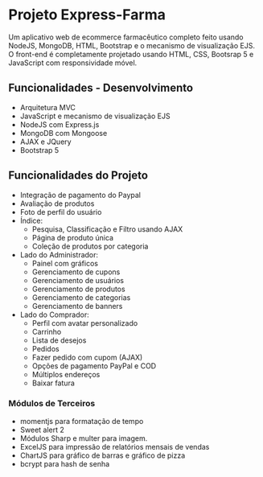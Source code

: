 # Projeto Express-Farma

Um aplicativo web de ecommerce farmacêutico completo feito usando NodeJS, MongoDB, HTML, Bootstrap e o mecanismo de visualização EJS.
O front-end é completamente projetado usando HTML, CSS, Bootsrap 5 e JavaScript com responsividade móvel.


## Funcionalidades - Desenvolvimento

- Arquitetura MVC
- JavaScript e mecanismo de visualização EJS
- NodeJS com Express.js
- MongoDB com Mongoose
- AJAX e JQuery
- Bootstrap 5

## Funcionalidades do Projeto

- Integração de pagamento do Paypal
- Avaliação de produtos
- Foto de perfil do usuário
- Índice:
  - Pesquisa, Classificação e Filtro usando AJAX
  - Página de produto única
  - Coleção de produtos por categoria
- Lado do Administrador:
  - Painel com gráficos
  - Gerenciamento de cupons
  - Gerenciamento de usuários
  - Gerenciamento de produtos
  - Gerenciamento de categorias
  - Gerenciamento de banners
- Lado do Comprador:
  - Perfil com avatar personalizado
  - Carrinho
  - Lista de desejos
  - Pedidos
  - Fazer pedido com cupom (AJAX)
  - Opções de pagamento PayPal e COD
  - Múltiplos endereços
  - Baixar fatura

### Módulos de Terceiros

- momentjs para formatação de tempo
- Sweet alert 2
- Módulos Sharp e multer para imagem.
- ExcelJS para impressão de relatórios mensais de vendas
- ChartJS para gráfico de barras e gráfico de pizza
- bcrypt para hash de senha
